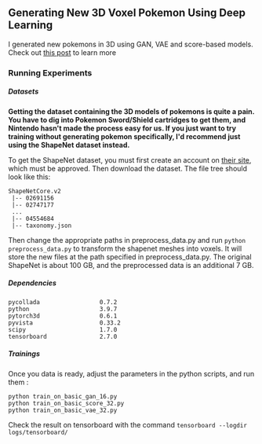 ## Generating New 3D Voxel Pokemon Using Deep Learning

I generated new pokemons in 3D using GAN, VAE and score-based models. Check out [this post](https://le-greg.github.io/generate-voxel-pkmns-with-deep-learning/) to learn more

### Running Experiments

##### Datasets

**Getting the dataset containing the 3D models of pokemons is quite a pain. You have to dig into Pokemon Sword/Shield cartridges to get them, and Nintendo hasn't made the process easy for us. If you just want to try training without generating pokemon specifically, I'd recommend just using the ShapeNet dataset instead.**

To get the ShapeNet dataset, you must first create an account on [their site](https://shapenet.org/signup/), which must be approved. Then download the dataset. The file tree should look like this:
```
ShapeNetCore.v2
 |-- 02691156
 |-- 02747177
 ...
 |-- 04554684
 |-- taxonomy.json
```

Then change the appropriate paths in preprocess_data.py and run `python preprocess_data.py` to transform the shapenet meshes into voxels. It will store the new files at the path specified in preprocess_data.py. The original ShapeNet is about 100 GB, and the preprocessed data is an additional 7 GB.

##### Dependencies

```
pycollada                 0.7.2
python                    3.9.7
pytorch3d                 0.6.1
pyvista                   0.33.2
scipy                     1.7.0
tensorboard               2.7.0
```

##### Trainings

Once you data is ready, adjust the parameters in the python scripts, and run them :
```
python train_on_basic_gan_16.py
python train_on_basic_score_32.py
python train_on_basic_vae_32.py
```

Check the result on tensorboard with the command `tensorboard --logdir logs/tensorboard/`
